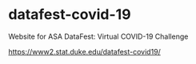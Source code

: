 # datafest-covid-19

Website for ASA DataFest: Virtual COVID-19 Challenge

https://www2.stat.duke.edu/datafest-covid19/